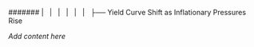 ####### |   |   |   |   |   |   ├── Yield Curve Shift as Inflationary Pressures Rise

*Add content here*